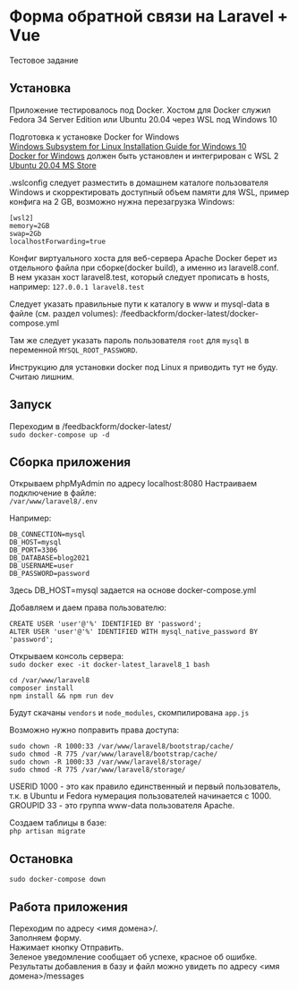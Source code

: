 # Форма обратной связи на Laravel + Vue
Тестовое задание
## Установка
Приложение тестировалось под Docker.
Хостом для Docker служил Fedora 34 Server Edition или Ubuntu 20.04 через WSL под Windows 10  

Подготовка к установке Docker for Windows  
[Windows Subsystem for Linux Installation Guide for Windows 10](https://docs.microsoft.com/en-us/windows/wsl/install-win10)  
[Docker for Windows](https://desktop.docker.com/win/stable/amd64/Docker%20Desktop%20Installer.exe) должен быть установлен и интегрирован с WSL 2 [Ubuntu 20.04 MS Store](https://www.microsoft.com/en-us/p/ubuntu-2004-lts/9n6svws3rx71?activetab=pivot:overviewtab)

.wslconfig следует разместить в домашнем каталоге пользователя Windows и скорректировать доступный объем памяти для WSL, пример конфига на 2 GB, возможно нужна перезагрузка Windows:  
```
[wsl2]  
memory=2GB  
swap=2Gb  
localhostForwarding=true
```

Конфиг виртуального хоста для веб-сервера Apache Docker берет из отдельного файла при сборке(docker build), а именно из laravel8.conf.  
В нем указан хост laravel8.test, который следует прописать в hosts, например: `127.0.0.1 laravel8.test`  

Следует указать правильные пути к каталогу в www и mysql-data в файле (см. раздел volumes):
/feedbackform/docker-latest/docker-compose.yml  

Там же следует указать пароль пользователя `root` для `mysql` в переменной `MYSQL_ROOT_PASSWORD`.  
  
Инструкцию для установки docker под Linux я приводить тут не буду. Считаю лишним.

## Запуск
Переходим в /feedbackform/docker-latest/  
`sudo docker-compose up -d`

## Сборка приложения
Открываем phpMyAdmin по адресу localhost:8080
Настраиваем подключение в файле:  
`/var/www/laravel8/.env`

Например:
```
DB_CONNECTION=mysql
DB_HOST=mysql
DB_PORT=3306
DB_DATABASE=blog2021
DB_USERNAME=user
DB_PASSWORD=password
```

Здесь DB_HOST=mysql задается на основе docker-compose.yml

Добавляем и даем права пользователю:  
```
CREATE USER 'user'@'%' IDENTIFIED BY 'password';
ALTER USER 'user'@'%' IDENTIFIED WITH mysql_native_password BY 'password';
```
  
Открываем консоль сервера:  
`sudo docker exec -it docker-latest_laravel8_1 bash`
  
```
cd /var/www/laravel8
composer install
npm install && npm run dev
```
  
Будут скачаны `vendors` и `node_modules`, скомпилирована `app.js`  
  
Возможно нужно поправить права доступа:  
```
sudo chown -R 1000:33 /var/www/laravel8/bootstrap/cache/
sudo chmod -R 775 /var/www/laravel8/bootstrap/cache/
sudo chown -R 1000:33 /var/www/laravel8/storage/
sudo chmod -R 775 /var/www/laravel8/storage/
```
  
USERID 1000 - это как правило единственный и первый пользователь, т.к. в Ubuntu и Fedora нумерация пользователей начинается с 1000.  
GROUPID 33 - это группа www-data пользователя Apache.  
  
Создаем таблицы в базе:  
`php artisan migrate`  

## Остановка
`sudo docker-compose down`

## Работа приложения
Переходим по адресу <имя домена>/.  
Заполняем форму.  
Нажимает кнопку Отправить.  
Зеленое уведомление сообщает об успехе, красное об ошибке.  
Результаты добавления в базу и файл можно увидеть по адресу <имя домена>/messages  
